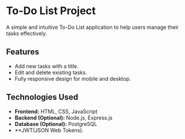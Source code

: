 # To-Do List Project

A simple and intuitive To-Do List application to help users manage their tasks effectively.

##  Features
- Add new tasks with a title.
- Edit and delete existing tasks.
- Fully responsive design for mobile and desktop.

##  Technologies Used
- **Frontend:** HTML, CSS, JavaScript
- **Backend (Optional):** Node.js, Express.js
- **Database (Optional):** PostgreSQL
- **JWT(JSON Web Tokens).
